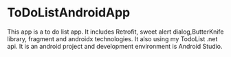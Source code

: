# ToDoListAndroidApp

This app is a to do list app. It includes Retrofit, sweet alert dialog,ButterKnife library, fragment and androidx technologies. It also using my TodoList .net
api. 
It is an android project and development environment is Android Studio. 
